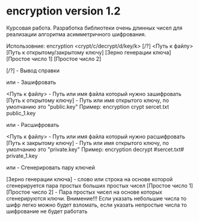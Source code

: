 # encryption version 1.2
Курсовая работа. Разработка библиотеки очень длинных чисел для реализации алгоритма асимметричного шифрования.

Использовние: encryption <crypt/c/decrypt/d/key/k> [/?] <Путь к файлу> [Путь к открытому/закрытому ключу] [Зерно генерации ключа] [Простое число 1] [Простое число 2]

[/?] - Вывод справки

<crypt> или <c> - Зашифровать

<Путь к файлу> - Путь или имя файла который нужно зашифровать
[Путь к открытому ключу] - Путь или имя открытого ключу, по умолчанию это "public.key"
Пример: encryption crypt sercet.txt public_1.key

<decrypt> или <d> - Расшифровать

<Путь к файлу> - Путь или имя файла который нужно расшифровать
[Путь к закрытому ключу] - Путь или имя открытого ключу, по умолчанию это "private.key"
Пример: encryption decrypt #sercet.txt# private_1.key

<key> или <k> - Сгенерировать пару ключей

[Зерно генерации ключа] - слово или строка на основе которой сгенерируется пара простых больших простых чисел
[Простое число 1] [Простое число 2] - Пара простых чисел на основе которых сгенерируются ключи.
Внимение!!! Если указать небольшие числа то шифр легко можно будет взломать, если указать непростые числа то шифрование не будет работать
